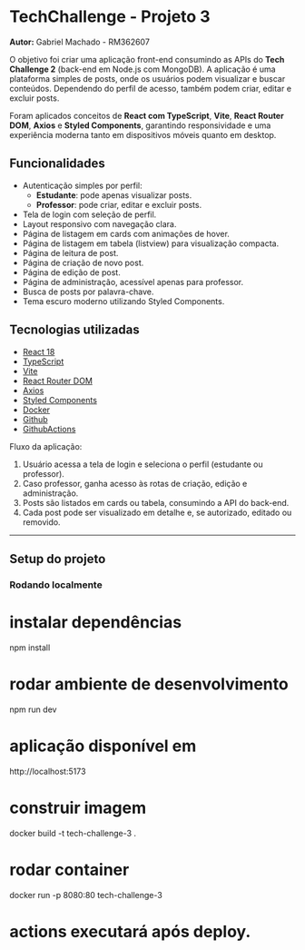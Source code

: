 # TechChallenge - Projeto 3  
**Autor:** Gabriel Machado - RM362607  

O objetivo foi criar uma aplicação front-end consumindo as APIs do **Tech Challenge 2** (back-end em Node.js com MongoDB).
A aplicação é uma plataforma simples de posts, onde os usuários podem visualizar e buscar conteúdos. Dependendo do perfil de acesso, também podem criar, editar e excluir posts.  

Foram aplicados conceitos de **React com TypeScript**, **Vite**, **React Router DOM**, **Axios** e **Styled Components**, garantindo responsividade e uma experiência moderna tanto em dispositivos móveis quanto em desktop.

## Funcionalidades

- Autenticação simples por perfil:
  - **Estudante**: pode apenas visualizar posts.
  - **Professor**: pode criar, editar e excluir posts.
- Tela de login com seleção de perfil.
- Layout responsivo com navegação clara.
- Página de listagem em cards com animações de hover.
- Página de listagem em tabela (listview) para visualização compacta.
- Página de leitura de post.
- Página de criação de novo post.
- Página de edição de post.
- Página de administração, acessível apenas para professor.
- Busca de posts por palavra-chave.
- Tema escuro moderno utilizando Styled Components.

## Tecnologias utilizadas

- [React 18](https://react.dev/)
- [TypeScript](https://www.typescriptlang.org/)
- [Vite](https://vitejs.dev/)
- [React Router DOM](https://reactrouter.com/)
- [Axios](https://axios-http.com/)
- [Styled Components](https://styled-components.com/)
- [Docker](https://www.docker.com/)
- [Github](https://github.com/)
- [GithubActions](https://github.com/)

Fluxo da aplicação:
1. Usuário acessa a tela de login e seleciona o perfil (estudante ou professor).
2. Caso professor, ganha acesso às rotas de criação, edição e administração.
3. Posts são listados em cards ou tabela, consumindo a API do back-end.
4. Cada post pode ser visualizado em detalhe e, se autorizado, editado ou removido.

---

## Setup do projeto

### Rodando localmente

# instalar dependências
npm install

# rodar ambiente de desenvolvimento
npm run dev

# aplicação disponível em 
http://localhost:5173

# construir imagem
docker build -t tech-challenge-3 .

# rodar container
docker run -p 8080:80 tech-challenge-3

# actions executará após deploy.
